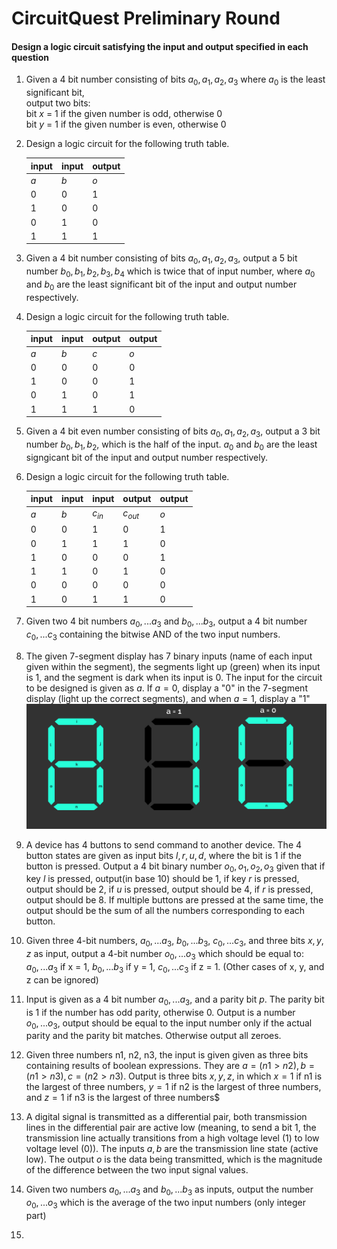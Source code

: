 # CircuitQuest Preliminary Round

#### Design a logic circuit satisfying the input and output specified in each question

1. Given a 4 bit number consisting of bits $a_0, a_1, a_2, a_3$ where $a_0$ is the least significant bit,<br>
   output two bits:<br>
   bit $x$ = 1 if the given number is odd, otherwise 0<br>
   bit $y$ = 1 if the given number is even, otherwise 0<br>

2. Design a logic circuit for the following truth table.
   
   |input|input|output|
   |-----|-----|------|
   |  $a$| $b$ | $o$ |
   |0|0|1|
   |1|0|0|
   |0|1|0|
   |1|1|1|

3. Given a 4 bit number consisting of bits $a_0, a_1, a_2, a_3$, output a 5 bit number $b_0, b_1, b_2, b_3, b_4$ which is twice that of input number, where $a_0$ and $b_0$ are the least significant bit of the input and output number respectively.

4. Design a logic circuit for the following truth table.
   
   |input|input|output|output|
   |-----|-----|------|------|
   |  $a$| $b$ | $c$ | $o$ |
   |0|0|0|0|
   |1|0|0|1|
   |0|1|0|1|
   |1|1|1|0|

5. Given a 4 bit even number consisting of bits $a_0, a_1, a_2, a_3$, output a 3 bit number $b_0, b_1, b_2$, which is the half of the input. $a_0$ and $b_0$ are the least signgicant bit of the input and output number respectively.

6. Design a logic circuit for the following truth table.
   
   |input|input|input|output|output|
   |-----|-----|------|-------|------|
   |  $a$| $b$ | $c_{in}$ | $c_{out}$ | $o$|
   |0|0|1|0|1|
   |0|1|1|1|0|
   |1|0|0|0|1|
   |1|1|0|1|0|
   |0|0|0|0|0|
   |1|0|1|1|0|

7. Given two 4 bit numbers $a_0, ... a_3$ and $b_0, ... b_3$, output a 4 bit number $c_0, ... c_3$ containing the bitwise AND of the two input numbers.
8. The given 7-segment display has 7 binary inputs  (name of each input given within the segment), the segments light up (green) when its input is 1, and the segment is dark when its input is 0. The input for the circuit to be designed is given as $a$. If $a = 0$, display a "0" in the 7-segment display (light up the correct segments), and when $a = 1$, display a "1"
![](./q9.png)
9. A device has 4 buttons to send command to another device. The 4 button states are given as input bits $l, r, u, d$, where the bit is 1 if the button is pressed. Output a 4 bit binary number $o_0, o_1, o_2, o_3$ given that if key $l$ is pressed, output(in base 10) should be 1, if key $r$ is pressed, output should be 2, if $u$ is pressed, output should be 4, if $r$ is pressed, output should be 8. If multiple buttons are pressed at the same time, the output should be the sum of all the numbers corresponding to each button.

10. Given three 4-bit numbers, $a_0, ... a_3$, $b_0, ... b_3$, $c_0, ... c_3$, and three bits $x, y, z$ as input, output a 4-bit number $o_0,...o_3$ which should be equal to: $a_0, ...a_3$ if x = 1, $b_0, ...b_3$ if y = 1, $c_0, ...c_3$ if z = 1. (Other cases of x, y, and z can be ignored)

11. Input is given as a 4 bit number $a_0, ...a_3$, and a parity bit $p$. The parity bit is 1 if the number has odd parity, otherwise 0. Output is a number $o_0, ...o_3$, output should be equal to the input number only if the actual parity and the parity bit matches. Otherwise output all zeroes.

12. Given three numbers n1, n2, n3, the input is given given as three bits containing results of boolean expressions. They are $a = (n1 > n2), b = (n1 > n3), c = (n2 > n3)$. Output is three bits $x, y, z$, in which $x = 1$ if n1 is the largest of three numbers, $y = 1$ if n2 is the largest of three numbers, and $z = 1$ if n3 is the largest of three numbers$

13. A digital signal is transmitted as a differential pair, both transmission lines in the differential pair are active low (meaning, to send a bit 1, the transmission line actually transitions from a high voltage level (1) to low voltage level (0)). The inputs $a, b$ are the transmission line state (active low). The output $o$ is the data being transmitted, which is the magnitude of the difference between the two input signal values.

14. Given two numbers $a_0, ... a_3$ and $b_0, ... b_3$ as inputs, output the number $o_0, ... o_3$ which is the average of the two input numbers (only integer part)

15. 

<div style="display: none;">
 <script type="text/x-mathjax-config">
        MathJax.Hub.Config({
          tex2jax: {
            skipTags: ['script', 'noscript', 'style', 'textarea', 'pre'],
            inlineMath: [['$','$']]
          }
        });
      </script>
      <script src="https://cdn.mathjax.org/mathjax/latest/MathJax.js?config=TeX-AMS-MML_HTMLorMML" type="text/javascript"></script>
      </div>
